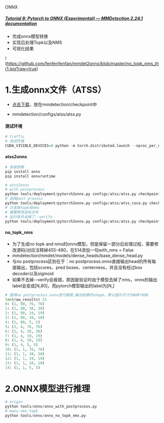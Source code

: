 ONNX

##### [Tutorial 8: Pytorch to ONNX (Experimental) — MMDetection 2.24.1 documentation](https://mmdetection.readthedocs.io/en/latest/tutorials/pytorch2onnx.html)

- 完成onnx模型转换
- 实现后处理Topk以及NMS
- 可视化结果

!(https://github.com/fenfenfenfan/mmdet2onnx/blob/master/no_topk_nms_thr1.jpg?raw=true)

# 1.生成onnx文件（ATSS）

- [点击下载](https://download.openmmlab.com/mmdetection/v2.0/atss/atss_r50_fpn_1x_coco/atss_r50_fpn_1x_coco_20200209-985f7bd0.pth)，放在mmdetection/checkpoint中

- mmdetection/configs/atss/atss.py

#### 测试环境

```Python
# traffic
# 测试环境
CUDA_VISIBLE_DEVICES=0 python -m torch.distributed.launch --nproc_per_node=1 --use_env tools/analysis_tools/benchmark.py configs/atss/atss.py checkpoint/atss_r50_fpn_1x_coco_20200209-985f7bd0.pth --max-iter 10 --log-interval 1 --launcher pytorch
```

#### atss2onnx

```Python
# 安装依赖
pip install onnx
pip install onnxruntime

# atss2onnx
# with postprocess
python tools/deployment/pytorch2onnx.py configs/atss/atss.py checkpoint/atss_r50_fpn_1x_coco_20200209-985f7bd0.pth --output-file checkpoint/atss_coco.onnx --input-img /mmdetection/coco/COCO_train2014_000000000009.jpg --test-img /mmdetection/coco/COCO_train2014_000000000009.jpg --shape 608 608 --verify --dynamic-export --cfg-options model.test_cfg.deploy_nms_pre=-1
# 去除post process
python tools/deployment/pytorch2onnx.py configs/atss/atss_coco.py checkpoint/atss_r50_fpn_1x_coco_20200209-985f7bd0.pth --output-file checkpoint/atss_r50_fpn_1x_coco_no_postprocess408.onnx --input-img data/traffic/task11_origin/data/train_images/13021_1647589563476.png --test-img data/traffic/task11_origin/data/train_images/13021_1647589563476.png --shape 408 408 --verify --dynamic-export --cfg-options model.test_cfg.deploy_nms_pre=-1 --skip-postprocess
# 只去除topk和nms
# 需要修改目标文件
# 运行指令去掉了--verify
python tools/deployment/pytorch2onnx.py configs/atss/atss.py checkpoint/atss_r50_fpn_1x_coco_20200209-985f7bd0.pth --output-file checkpoint/atss_coco_no_topk_nms.onnx --input-img /mmdetection/coco/COCO_train2014_000000000009.jpg --test-img /mmdetection/coco/COCO_train2014_000000000009.jpg --shape 608 608 --dynamic-export --cfg-options model.test_cfg.deploy_nms_pre=-1
```

#### no_topk_nms

- 为了生成no topk and nms的onnx模型，但是保留一部分后处理过程，需要修改源码(对应注释掉455-490，在514添加一句with_nms = False
- mmdetection/mmdet/models/dense_heads/base_dense_head.py  
- 与no postprocess区别在于：no postprocess.onnx直接输出head的所有每层输出，包括scores、pred boxes、centerness，并且没有经过box decoder以及sigmoid
- 如果不去掉--verify会报错，原因是验证时由于模型去掉了nms，onnx的输出label会变成[N,80]，而pytorch模型输出的label为[N,]

```Python
# 使用no postprocess.onnx进行推理,输出结果的shape，默认图片尺寸为608*608
len(raw_results) 15
0: (1, 80, 76, 76)
1: (1, 80, 38, 38)
2: (1, 80, 19, 19)
3: (1, 80, 10, 10)
4: (1, 80, 5, 5)
5: (1, 4, 76, 76)
6: (1, 4, 38, 38)
7: (1, 4, 19, 19)
8: (1, 4, 10, 10)
9: (1, 4, 5, 5)
10: (1, 1, 76, 76)
11: (1, 1, 38, 38)
12: (1, 1, 19, 19)
13: (1, 1, 10, 10)
14: (1, 1, 5, 5)
```

# 2.ONNX模型进行推理



```Python
# origin
python tools/onnx/onnx_with_postprocess.py
# manu-nms-topk
python tools/onnx/onnx_no_topk_nms.py
```